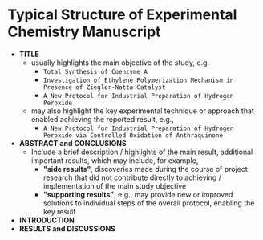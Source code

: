 # Typical Structure of Experimental Chemistry Manuscript

- **TITLE**
    - usually highlights the main objective of the study, e.g.
        - `Total Synthesis of Coenzyme A`
        - `Investigation of Ethylene Polymerization Mechanism in Presence of Ziegler-Natta Catalyst`
        - `A New Protocol for Industrial Preparation of Hydrogen Peroxide`
    - may also highlight the key experimental technique or approach that enabled achieving the reported result, e.g.,
        - `A New Protocol for Industrial Preparation of Hydrogen Peroxide via Controlled Oxidation of Anthraquinone` 
- **ABSTRACT and CONCLUSIONS**
    - Include a brief description / highlights of the main result, additional important results, which may include, for example,
        - **"side results"**, discoveries made during the course of project research that did not contribute directly to achieving / implementation of the main study objective
        - **"supporting results"**, e.g., may provide new or improved solutions to individual steps of the overall protocol, enabling the key result
- **INTRODUCTION**
- **RESULTS and DISCUSSIONS**
 

